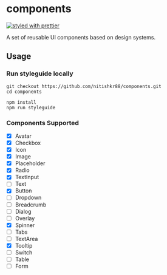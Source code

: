 # components

[![styled with prettier](https://img.shields.io/badge/styled_with-prettier-ff69b4.svg)](https://github.com/prettier/prettier)

A set of reusable UI components based on design systems.

## Usage

### Run styleguide locally

```
git checkout https://github.com/nitishkr88/components.git
cd components

npm install
npm run styleguide
```

### Components Supported

- [x] Avatar
- [x] Checkbox
- [x] Icon
- [x] Image
- [x] Placeholder
- [x] Radio
- [x] TextInput
- [ ] Text
- [x] Button
- [ ] Dropdown
- [ ] Breadcrumb
- [ ] Dialog
- [ ] Overlay
- [x] Spinner
- [ ] Tabs
- [ ] TextArea
- [x] Tooltip
- [ ] Switch
- [ ] Table
- [ ] Form
